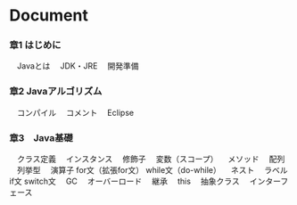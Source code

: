 # Document

### 章1 はじめに

　Javaとは 　JDK・JRE 　開発準備

### 章2 Javaアルゴリズム

　コンパイル 　コメント 　Eclipse

### 章3　Java基礎

　クラス定義 　インスタンス 　修飾子 　変数（スコープ） 　メソッド 　配列 　列挙型 　演算子 for文（拡張for文） while文（do-while） 　ネスト 　ラベル if文 switch文 　GC 　オーバーロード 　継承 　this 　抽象クラス 　インターフェース
